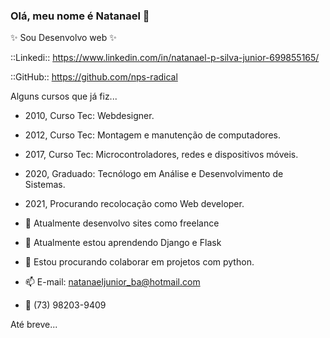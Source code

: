 ### Olá, meu nome é Natanael 👋
 ✨ Sou Desenvolvo web ✨
 
 ::Linkedi:: 
 https://www.linkedin.com/in/natanael-p-silva-junior-699855165/

 ::GitHub::
 https://github.com/nps-radical

 Alguns cursos que já fiz...
 - 2010, Curso Tec: Webdesigner.
 - 2012, Curso Tec: Montagem e manutenção de computadores.
 - 2017, Curso Tec: Microcontroladores, redes e dispositivos móveis.
 - 2020, Graduado: Tecnólogo em Análise e Desenvolvimento de Sistemas. 
 - 2021, Procurando recolocação como Web developer.

- 🔭 Atualmente desenvolvo sites como freelance
- 🌱 Atualmente estou aprendendo Django e Flask
- 👯 Estou procurando colaborar em projetos com python.
- 📫 E-mail: natanaeljunior_ba@hotmail.com
- 📱 (73) 98203-9409

Até breve... 
